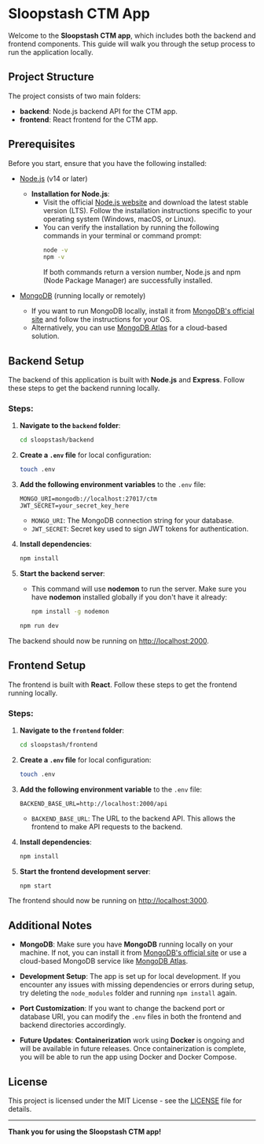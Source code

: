 # Sloopstash CTM App

Welcome to the **Sloopstash CTM app**, which includes both the backend and frontend components. This guide will walk you through the setup process to run the application locally.

## Project Structure

The project consists of two main folders:

- **backend**: Node.js backend API for the CTM app.
- **frontend**: React frontend for the CTM app.

## Prerequisites

Before you start, ensure that you have the following installed:

- [Node.js](https://nodejs.org/) (v14 or later)
  - **Installation for Node.js**:
    - Visit the official [Node.js website](https://nodejs.org/) and download the latest stable version (LTS). Follow the installation instructions specific to your operating system (Windows, macOS, or Linux).
    - You can verify the installation by running the following commands in your terminal or command prompt:
      ```bash
      node -v
      npm -v
      ```
      If both commands return a version number, Node.js and npm (Node Package Manager) are successfully installed.

- [MongoDB](https://www.mongodb.com/) (running locally or remotely)
  - If you want to run MongoDB locally, install it from [MongoDB's official site](https://www.mongodb.com/try/download/community) and follow the instructions for your OS.
  - Alternatively, you can use [MongoDB Atlas](https://www.mongodb.com/cloud/atlas) for a cloud-based solution.

## Backend Setup

The backend of this application is built with **Node.js** and **Express**. Follow these steps to get the backend running locally.

### Steps:

1. **Navigate to the `backend` folder**:
    ```bash
    cd sloopstash/backend
    ```

2. **Create a `.env` file** for local configuration:
    ```bash
    touch .env
    ```

3. **Add the following environment variables** to the `.env` file:
    ```env
    MONGO_URI=mongodb://localhost:27017/ctm
    JWT_SECRET=your_secret_key_here
    ```

   - `MONGO_URI`: The MongoDB connection string for your database.
   - `JWT_SECRET`: Secret key used to sign JWT tokens for authentication.

4. **Install dependencies**:
    ```bash
    npm install
    ```

5. **Start the backend server**:

   - This command will use **nodemon** to run the server. Make sure you have **nodemon** installed globally if you don't have it already: 
     ```bash
     npm install -g nodemon
     ```

    ```bash
    npm run dev
    ```

The backend should now be running on [http://localhost:2000](http://localhost:2000).


## Frontend Setup

The frontend is built with **React**. Follow these steps to get the frontend running locally.

### Steps:

1. **Navigate to the `frontend` folder**:
    ```bash
    cd sloopstash/frontend
    ```

2. **Create a `.env` file** for local configuration:
    ```bash
    touch .env
    ```

3. **Add the following environment variable** to the `.env` file:
    ```env
    BACKEND_BASE_URL=http://localhost:2000/api
    ```

   - `BACKEND_BASE_URL`: The URL to the backend API. This allows the frontend to make API requests to the backend.

4. **Install dependencies**:
    ```bash
    npm install
    ```

5. **Start the frontend development server**:
    ```bash
    npm start
    ```

The frontend should now be running on [http://localhost:3000](http://localhost:3000).

## Additional Notes

- **MongoDB**: Make sure you have **MongoDB** running locally on your machine. If not, you can install it from [MongoDB's official site](https://www.mongodb.com/try/download/community) or use a cloud-based MongoDB service like [MongoDB Atlas](https://www.mongodb.com/cloud/atlas).
  
- **Development Setup**: The app is set up for local development. If you encounter any issues with missing dependencies or errors during setup, try deleting the `node_modules` folder and running `npm install` again.

- **Port Customization**: If you want to change the backend port or database URI, you can modify the `.env` files in both the frontend and backend directories accordingly.

- **Future Updates**: **Containerization** work using **Docker** is ongoing and will be available in future releases. Once containerization is complete, you will be able to run the app using Docker and Docker Compose.

## License

This project is licensed under the MIT License - see the [LICENSE](LICENSE) file for details.

---

**Thank you for using the Sloopstash CTM app!**
